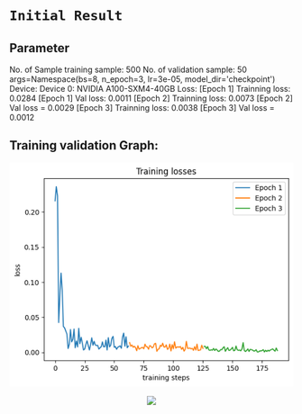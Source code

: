 # `Initial Result`


## Parameter
No. of Sample training sample: 500 
No. of validation sample: 50
args=Namespace(bs=8, n_epoch=3, lr=3e-05, model_dir='checkpoint')
Device: Device 0: NVIDIA A100-SXM4-40GB 
Loss:
[Epoch 1] Trainning loss: 0.0284
[Epoch 1] Val loss: 0.0011
[Epoch 2] Trainning loss: 0.0073
[Epoch 2] Val loss = 0.0029
[Epoch 3] Trainning loss: 0.0038
[Epoch 3] Val loss = 0.0012

## Training validation Graph:

<p align="center"><img src="figure/training-plot.png"></p>
<p align="center"><img src="figure/validation-plot.png"></p>